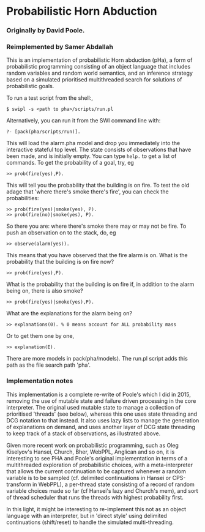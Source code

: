# Probabilistic Horn Abduction
### Originally by David Poole.
### Reimplemented by Samer Abdallah

This is an implementation of probabilistic Horn abduction (pHa), a form
of probabilistic programming consisting of an object language that includes
random variables and random world semantics, and an inference strategy based
on a simulated prioritised multithreaded search for solutions of probabilistic
goals.

To run a test script from the shell:,

	$ swipl -s <path to pha>/scripts/run.pl

Alternatively, you can run it from the SWI command line with:

	?- [pack(pha/scripts/run)].

This will load the alarm.pha model and drop you immediately into the interactive stateful
top level. The state consists of observations that have been made, and is initially empty.
You can type ```help.``` to get a list of commands.
To get the probability of a goal, try, eg

	>> prob(fire(yes),P).

This will tell you the probability that the building is on fire.
To test the old adage that 'where there's smoke there's fire', you can check the probabilities:

	>> prob(fire(yes)|smoke(yes), P).
	>> prob(fire(no)|smoke(yes), P).

So there you are: where there's smoke there may or may not be fire.
To push an observation on to the stack, do, eg

	>> observe(alarm(yes)).

This means that you have observed that the fire alarm is on. What is the probability that
the building is on fire now?

	>> prob(fire(yes),P).

What is the probability that the building is on fire if, in addition to the alarm being on,
there is also smoke?

	>> prob(fire(yes)|smoke(yes),P).

What are the explanations for the alarm being on?

	>> explanations(0). % 0 means account for ALL probability mass

Or to get them one by one,

	>> explanation(E).

There are more models in pack(pha/models). The run.pl script adds this path
as the file search path 'pha'.

### Implementation notes

This implementation is a complete re-write of Poole's which I did in 2015, 
removing the use of mutable state and failure driven processing in the core
interpreter.  The original used mutable state to manage a collection of prioritised 
'threads' (see below), whereas this one uses state threading and DCG notation to that instead. 
It also uses lazy lists to manage the generation of explanations on demand, and uses 
another layer of DCG state threading to keep track of a stack of observations, as 
illustrated above.

Given more recent work on probabilistic programming, such as Oleg Kiselyov's Hansei,
Church, Bher, WebPPL, Anglican and so on, it is interesting to see PHA and Poole's original
implementation in terms of a multithreaded exploration of probabilistic choices, with
a meta-interpreter that allows the current continuation to be captured whenever a random 
variable is to be sampled (cf. delimited continuations in Hansei or CPS-transform in 
WebPPL), a per-thread state consisting of a record of random variable choices made so 
far (cf Hansei's lazy and Church's mem), and sort of thread scheduler that runs the
threads with highest probability first.

In this light, it might be interesting to re-implement this not as an object language 
with an interpreter, but in 'direct style' using delimited continuations (shift/reset) 
to handle the simulated multi-threading.
